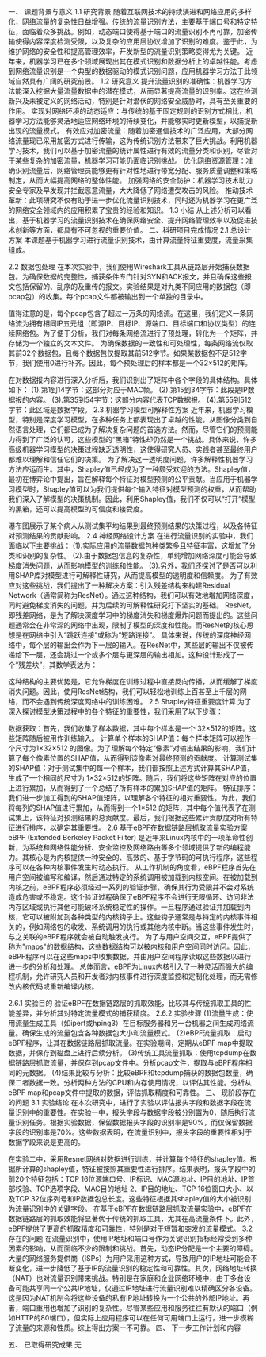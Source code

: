 一、  课题背景与意义
1.1  研究背景
随着互联网技术的持续演进和网络应用的多样化，网络流量的复杂性日益增强。传统的流量识别方法，主要基于端口号和特定特征，面临着众多挑战。例如，动态端口使得基于端口的流量识别不再可靠，加密传输使得内容深度检测受限，以及复杂的应用层协议增加了识别的难度。鉴于此，为维护网络的安全性和提高管理效率，开发新型的流量识别策略变得尤为关键。
近年来，机器学习已在多个领域展现出其在模式识别和数据分析上的卓越性能。考虑到网络流量识别是一个典型的数据驱动的模式识别问题，应用机器学习方法于此领域自然具有广阔的研究前景。
1.2  研究意义
提升流量识别的准确性：机器学习方法能深入挖掘大量流量数据中的潜在模式，从而显著提高流量的识别率。这在检测新兴及未被定义的网络活动，特别是针对潜伏的网络安全威胁时，具有至关重要的作用。
实现对网络环境的动态适应：与传统的基于固定规则的识别方式相比，机器学习方法能够灵活地适应网络环境的持续变化，并能够实时更新模型，以捕捉新出现的流量模式。
有效应对加密流量：随着加密通信技术的广泛应用，大部分网络流量现已采用加密方式进行传输，这为传统识别方法带来了巨大挑战。利用机器学习技术，我们可以基于加密流量的统计属性进行有效的流量分类和识别，尽管对于某些复杂的加密流量，机器学习可能仍面临识别挑战。
优化网络资源管理：准确识别流量后，网络管理员能够更有针对性地进行带宽分配、服务质量调整和策略制定，从而大幅提高网络的整体性能。
加强网络的安全防护：机器学习技术助力安全专家及早发现并拦截恶意流量，大大降低了网络遭受攻击的风险。
推动技术革新：此项研究不仅有助于进一步优化流量识别技术，同时还为机器学习在更广泛的网络安全领域内的应用积累了宝贵的经验和知识。
1.3  小结
从上述分析可以看出，基于机器学习的流量识别技术在确保网络安全、提升网络管理效率以及促进技术创新等方面，都具有不可忽视的重要价值。 
二、科研项目完成情况
2.1  总设计方案
本课题基于机器学习进行流量识别技术，由计算流量特征重要度，流量采集组成。


2.2  数据包处理
在本次实验中，我们使用Wireshark工具从链路层开始捕获数据包。为确保数据的完整性，捕获条件专门针对SYN和ACK报文，并且确保这些报文包括保留的、乱序的及重传的报文。实验结果是对九类不同应用的数据包（即pcap包）的收集。每个pcap文件都被输出到一个单独的目录中。

值得注意的是，每个pcap包含了超过一万条的网络流。在这里，我们定义一条网络流为拥有相同IP五元组（即源IP、目标IP、源端口、目标端口和协议类型）的连续网络包。为了便于分析，我们对每条网络流进行了预处理，转化为一个矩阵，并存储为一个独立的文本文件。
为确保数据的一致性和可处理性，每条网络流仅取其前32个数据包，且每个数据包仅提取其前512字节。如果某数据包不足512字节，我们使用0进行补齐。因此，每个预处理后的样本都是一个32×512的矩阵。

在对数据报内容进行深入分析后，我们识别出了矩阵中各个字段的具体结构。具体如下：
(1).第1到14字节：这部分对应于MAC帧。
(2).第15到34字节：此段是IP数据报的内容。
(3).第35到54字节：这部分内容代表TCP数据报。
(4).第55到512字节：此区域是数据字段。
2.3  机器学习模型可解释性方案
近年来，机器学习模型，特别是深度学习模型，在多种任务上都表现出了卓越的性能。从图像分类到自然语言处理，它们都已成为了解决复杂问题的首选方法。然而，尽管它们的预测能力得到了广泛的认可，这些模型的“黑箱”特性却仍然是一个挑战。具体来说，许多高级机器学习模型的决策过程缺乏透明性，这使得研究人员、实践者甚至最终用户都难以理解和信任它们的决策。
为了解决这一透明度问题，许多解释性机器学习方法应运而生。其中，Shapley值已经成为了一种颇受欢迎的方法。Shapley值，最初在博弈论中提出，旨在解释每个特征对模型预测的公平贡献。当应用于机器学习模型时，Shapley值可以为我们提供每个输入特征对模型预测的权重，从而帮助我们深入了解模型的决策机制。因此，利用Shapley值，我们不仅可以“打开”模型的黑箱，还可以提高模型的可信度和接受度。

瀑布图展示了某个病人从测试集平均结果到最终预测结果的决策过程，以及各特征对预测结果的贡献影响。
2.4  神经网络设计方案
在进行流量识别的实验中，我们面临以下主要挑战：
(1).实际应用的流量数据包种类繁多且特征丰富，这增加了分类和识别的复杂性。
(2).由于数据包信息的复杂性，单纯增加网络深度可能会导致梯度消失问题，从而影响模型的训练和性能。
(3).另外，我们还探讨了是否可以利用SHAP库对模型进行可解释性研究，从而提高模型的透明度和信赖度。
为了有效应对这些挑战，我们提出了一种解决方案：引入残差结构来构建Residual Network（通常简称为ResNet）。通过这种结构，我们可以有效地增加网络深度，同时避免梯度消失的问题，并为后续的可解释性研究打下坚实的基础。
ResNet，即残差网络，是为了解决深度学习中的梯度消失和梯度爆炸问题而提出的。这些问题通常会在非常深的网络中出现，限制了模型的深度和性能。而ResNet的核心思想是在网络中引入“跳跃连接”或称为“短路连接”。
具体来说，传统的深度神经网络中，每个层的输出会作为下一层的输入。在ResNet中，某些层的输出不仅被传递给下一层，还会跳过一个或多个层与更深层的输出相加。这种设计形成了一个“残差块”，其数学表达为：

这种结构的主要优势是，它允许梯度在训练过程中直接反向传播，从而缓解了梯度消失问题。因此，使用ResNet结构，我们可以轻松地训练上百甚至上千层的网络，而不会遇到传统深度网络中的训练困难。
2.5  Shapley特征重要度计算
为了深入探讨模型决策过程中的各个特征的重要性，我们采用了以下步骤：

数据获取：首先，我们收集了样本数据，其中每个样本是一个 32×512的矩阵。这些矩阵随后被用作训练输入。
计算单个样本的SHAP值：每个样本矩阵可以视作一个尺寸为1×32×512 的图像。为了理解每个特定“像素”对输出结果的影响，我们计算了每个像素位置的SHAP值，从而得到该像素对最终预测的贡献度。
计算测试集的SHAP值：对于测试集中的每一个样本，我们都按照上述方式计算其SHAP值，生成了一个相同的尺寸为 1×32×512的矩阵。随后，我们将这些矩阵在对应的位置上进行累加，从而得到了一个总结了所有样本的累加SHAP值的矩阵。
特征排序：我们进一步加工得到的SHAP值矩阵，以理解各个特征的相对重要性。为此，我们将每列的SHAP值进行累加，从而得到一个1×512 的矩阵，其中每个值代表了在测试集上，该特征对预测结果的总贡献度。最后，我们根据这些累计贡献度对所有特征进行排序，以确定其重要性。
2.6  基于eBPF在数据链路层抓取流量实验方案
eBPF (Extended Berkeley Packet Filter) 是近年来Linux内核中的一项革命性创新，为系统和网络性能分析、安全监控及网络路由等多个领域提供了新的编程能力。其核心是为内核提供一种安全的、高效的、基于字节码的可执行程序，这些程序可以在各种内核事件发生时动态执行。
从工作机制的角度看，eBPF程序首先在用户空间被编写和编译，然后通过特定的系统调用被加载到内核空间。在被加载到内核之前，eBPF程序必须经过一系列的验证步骤，确保其行为受限并不会对系统造成危害或不稳定。这个验证过程确保了eBPF程序不会进行无限循环、访问非法内存区域或执行其他可能破坏系统稳定性的操作。一旦程序通过验证并加载到内核，它可以被附加到各种类型的内核钩子上。这些钩子通常是与特定的内核事件相关的，例如网络包的收发、系统调用的执行或其他内核中断。当这些事件发生时，与之关联的eBPF程序就会被自动触发执行。
为了与用户空间交互，eBPF提供了称为"maps"的数据结构，这些数据结构可以被内核和用户空间同时访问。因此，eBPF程序可以在这些maps中收集数据，并由用户空间程序读取这些数据以进行进一步的分析和处理。
总体而言，eBPF为Linux内核引入了一种灵活而强大的编程机制，允许研究人员和开发者对内核事件进行深度监控和定制化处理，而无需修改内核代码或重新编译内核。



2.6.1  实验目的
验证eBPF在数据链路层的抓取效能，比较其与传统抓取工具的性能差异，并分析其对特定流量模式的捕获精度。
2.6.2  实验步骤
(1)流量生成：使用流量生成工具（如iperf或hping3）在目标服务器和另一台机器之间生成网络流量。确保生成的流量包含各种数据包大小和流量模式。
(2)eBPF流量抓取：启动eBPF程序，让其在数据链路层抓取流量。在实验期间，定期从eBPF map中提取数据，并保存到磁盘上进行后续分析。
(3)传统工具流量抓取：使用tcpdump在数据链路层抓取流量，并保存到pcap文件中。分析pcap文件，提取与eBPF程序相同的元数据。
(4)结果比较与分析：比较eBPF和tcpdump捕获的数据包数量，确保二者数据一致。分析两种方法的CPU和内存使用情况，以评估其性能。分析从eBPF map和pcap文件中提取的数据，评估抓取精度和可靠性。
三、 现阶段存在的问题
3.1 实验结论
在本次研究中，进行了实验以评估报头字段和数据字段在流量识别中的重要性。在实验一中，报头字段与数据字段被分别置为0，随后执行流量识别任务。根据实验数据，保留数据报头字段的识别率是90%，而仅保留数据字段的识别率是70%。这些数据表明，在流量识别中，报头字段的重要性相对于数据字段来说是更高的。

在实验二中，采用Resnet网络对数据进行训练，并计算每个特征的shapley值。根据所计算的shapley值，特征被按照其重要性进行排序。结果表明，报头字段中的前20个特征包括：TCP 16位源端口号、IP标识、MAC源地址、IP目的地址、IP首部校验、TCP选项字段、MAC目的地址 2、IP目的地址、TCP 16位窗口大小、以及TCP 32位序列号和IP数据包总长度。这些特征根据其shapley值的大小被识别为流量识别中的关键字段。
在基于eBPF在数据链路层抓取流量实验中，eBPF在数据链路层的抓取效能将显著优于传统的抓取工具，尤其在高流量条件下。此外，eBPF提供了更高的抓取精度和可靠性，特别是对于短暂和突发的流量模式。
3.2 存在的问题
在流量识别中，使用IP地址和端口号作为关键识别指标经常受到多种因素的影响，从而面临不少的限制和挑战。首先，动态IP分配是一个主要的障碍。大量的网络服务提供商（ISPs）为用户采用这种方式，导致用户的IP地址可能会不断变化，进一步降低了基于IP的流量识别的稳定性和可靠性。其次，网络地址转换（NAT）也对流量识别带来挑战。特别是在家庭和企业网络环境中，由于多台设备可能共享同一个公共IP地址，仅通过IP地址进行流量识别难以精确区分各设备。这是因为NAT机制会将这些设备的私有IP地址转换为一个公共的外部IP地址。再者，端口重用也增加了识别的复杂性。尽管某些应用和服务往往有默认的端口（例如HTTP的80端口），但实际上应用程序可以在任何可用端口上运行，进一步模糊了流量的来源和性质。综上得出方案一不可靠。
四、 下一步工作计划和内容


五、 已取得研究成果
无

